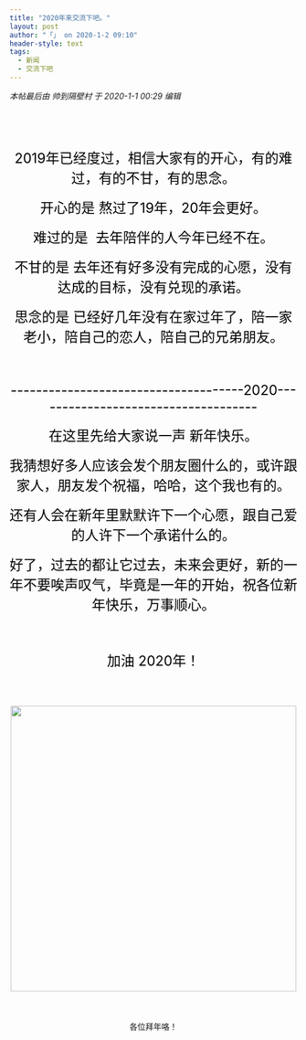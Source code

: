 ```yaml
---
title: "2020年来交流下吧。"
layout: post
author: "「」 on 2020-1-2 09:10"
header-style: text
tags:
  - 新闻
  - 交流下吧
---
```


<head></head>
<body>
 <i class="pstatus"> 本帖最后由 帅到隔壁村 于 2020-1-1 00:29 编辑 </i>
 <br> 
 <br> 
 <div align="center"> 
  <font size="5"><font color="#000000"><br> </font></font> 
 </div>
 <br> 
 <br> 
 <div align="center"> 
  <font size="5"><font color="#000000">2019年已经度过，相信大家有的开心，有的难过，有的不甘，有的思念。</font></font> 
 </div>
 <br> 
 <div align="center"> 
  <font size="5"><font color="#000000">开心的是 熬过了19年，20年会更好。</font></font> 
 </div>
 <br> 
 <div align="center"> 
  <font size="5"><font color="#000000">难过的是&nbsp;&nbsp;去年陪伴的人今年已经不在。</font></font> 
 </div>
 <br> 
 <div align="center"> 
  <font size="5"><font color="#000000">不甘的是 去年还有好多没有完成的心愿，没有达成的目标，没有兑现的承诺。</font></font> 
 </div>
 <br> 
 <div align="center"> 
  <font size="5"><font color="#000000">思念的是 已经好几年没有在家过年了，陪一家老小，陪自己的恋人，陪自己的兄弟朋友。</font></font> 
 </div>
 <br> 
 <div align="center"> 
  <font size="5"><font color="#000000"><br> </font></font> 
 </div>
 <br> 
 <div align="center"> 
  <font size="5"><font color="#000000">-------------------------------------2020------------------------------------</font></font> 
 </div>
 <br> 
 <div align="center"> 
  <font size="5"><font color="#000000">在这里先给大家说一声 新年快乐。</font></font> 
 </div>
 <br> 
 <div align="center"> 
  <font size="5"><font color="#000000">我猜想好多人应该会发个朋友圈什么的，或许跟家人，朋友发个祝福，哈哈，这个我也有的。</font></font> 
 </div>
 <br> 
 <div align="center"> 
  <font size="5"><font color="#000000">还有人会在新年里默默许下一个心愿，跟自己爱的人许下一个承诺什么的。</font></font> 
 </div>
 <br> 
 <div align="center"> 
  <font size="5"><font color="#000000">好了，过去的都让它过去，未来会更好，新的一年不要唉声叹气，毕竟是一年的开始，祝各位新年快乐，万事顺心。</font></font> 
 </div>
 <br> 
 <div align="center"> 
  <font size="5"><font color="#000000"><br> </font></font> 
 </div>
 <br> 
 <div align="center"> 
  <font size="5"><font color="#000000">加油 2020年！</font></font> 
 </div>
 <br> 
 <div align="center"> 
  <font size="5"><font color="#000000"><br> </font></font> 
 </div>
 <br> 
 <div align="center"> 
  <ignore_js_op> 
   <img aid="1324428" src="https://bbs.boniu123.cc/data/attachment/forum/202001/01/002925mxmhzi1mn1rzip31.jpg" zoomfile="data/attachment/forum/202001/01/002925mxmhzi1mn1rzip31.jpg" file="data/attachment/forum/202001/01/002925mxmhzi1mn1rzip31.jpg" width="500" inpost="1"> 
   <div class="tip tip_4 aimg_tip" id="aimg_1324428_menu" style="position: absolute; display: none" disautofocus="true"> 
    <div class="xs0"> 
     <p><strong>下载.jpg</strong> <em class="xg1">(30.3 KB, 下载次数: 0)</em></p> 
     <p> <a href="forum.php?mod=attachment&amp;aid=MTMyNDQyOHxmZmRiYzI0MXwxNTc3OTU2NjM3fDB8NTQ0OTA4&amp;nothumb=yes" target="_blank">下载附件</a> &nbsp;<a href="javascript:;" onclick="showWindow(this.id, this.getAttribute('url'), 'get', 0);" id="savephoto_1324428" url="home.php?mod=spacecp&amp;ac=album&amp;op=saveforumphoto&amp;aid=1324428&amp;handlekey=savephoto_1324428">保存到相册</a> </p> 
     <p class="xg1 y"><span title="2020-1-1 00:29">昨天&nbsp;00:29</span> 上传</p> 
    </div> 
    <div class="tip_horn"></div> 
   </div> 
  </ignore_js_op> 
 </div>
 <br> 
 <br> 
 <br> 
 <div align="center">
   各位拜年咯！ 
 </div>
 <br> 
 <br> 
 <br>
</body>


